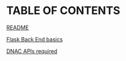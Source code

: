# TABLE OF CONTENTS
[README](/Blogger/README.md)

[Flask Back End basics](/Blogger/1_flask_back_end.md)

[DNAC APIs required](/Blogger/2_DNAC_API.md)
